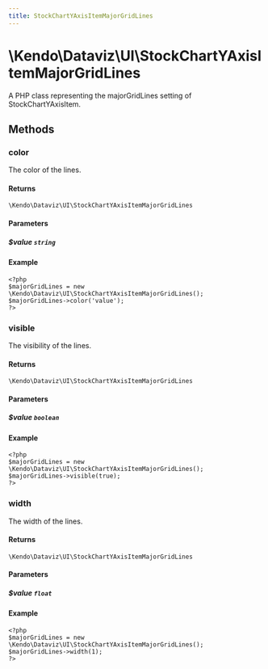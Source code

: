 ```yaml
---
title: StockChartYAxisItemMajorGridLines
---
```


# \Kendo\Dataviz\UI\StockChartYAxisItemMajorGridLines

A PHP class representing the majorGridLines setting of StockChartYAxisItem.


## Methods

### color
The color of the lines.

#### Returns
`\Kendo\Dataviz\UI\StockChartYAxisItemMajorGridLines`

#### Parameters

##### $value `string`



#### Example 
    <?php
    $majorGridLines = new \Kendo\Dataviz\UI\StockChartYAxisItemMajorGridLines();
    $majorGridLines->color('value');
    ?>

### visible
The visibility of the lines.

#### Returns
`\Kendo\Dataviz\UI\StockChartYAxisItemMajorGridLines`

#### Parameters

##### $value `boolean`



#### Example 
    <?php
    $majorGridLines = new \Kendo\Dataviz\UI\StockChartYAxisItemMajorGridLines();
    $majorGridLines->visible(true);
    ?>

### width
The width of the lines.

#### Returns
`\Kendo\Dataviz\UI\StockChartYAxisItemMajorGridLines`

#### Parameters

##### $value `float`



#### Example 
    <?php
    $majorGridLines = new \Kendo\Dataviz\UI\StockChartYAxisItemMajorGridLines();
    $majorGridLines->width(1);
    ?>

